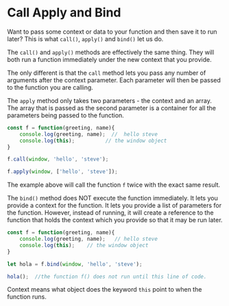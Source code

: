 # Call Apply and Bind

Want to pass some context or data to your function and then save it to run later? This is what `call()`, `apply()` and `bind()` let us do.

<YouTube
    title="call, apply, and bind"
    url="https://www.youtube.com/embed/uBdH0iB1VDM"
/>

The `call()` and `apply()` methods are effectively the same thing. They will both run a function immediately under the new context that you provide. 

The only different is that the `call` method lets you pass any number of arguments after the context parameter. Each parameter will then be passed to the function you are calling.

The `apply` method only takes two parameters - the context and an array. The array that is passed as the second parameter is a container for all the parameters being passed to the function.

```js
const f = function(greeting, name){
    console.log(greeting, name);  //  hello steve
    console.log(this);          // the window object
}

f.call(window, 'hello', 'steve');

f.apply(window, ['hello', 'steve']);
```

The example above will call the function `f` twice with the exact same result.

The `bind()` method does NOT execute the function immediately. It lets you provide a context for the function. It lets you provide a list of parameters for the function. However, instead of running, it will create a reference to the function that holds the context which you provide so that it may be run later.

```js
const f = function(greeting, name){
    console.log(greeting, name);   // hello steve
    console.log(this);    // the window object
}

let hola = f.bind(window, 'hello', 'steve');

hola();  //the function f() does not run until this line of code.
```

Context means what object does the keyword `this` point to when the function runs.

